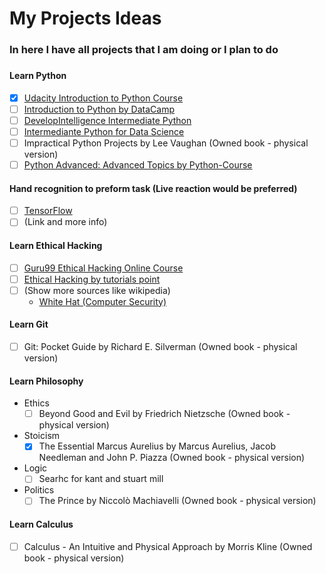 # My Projects Ideas
### In here I have all projects that I am doing or I plan to do
###
####  Learn Python
  - [x] [Udacity Introduction to Python Course](https://classroom.udacity.com/courses/ud1110)
  - [ ] [Introduction to Python by DataCamp](https://www.datacamp.com/courses/intro-to-python-for-data-science)
  - [ ] [DevelopIntelligence Intermediate Python](https://www.developintelligence.com/catalog/devops/python/intermediate-python)
  - [ ] [Intermediante Python for Data Science](https://www.datacamp.com/courses/intermediate-python-for-data-science)
  - [ ] Impractical Python Projects by Lee Vaughan (Owned book - physical version)
  - [ ] [Python Advanced: Advanced Topics by Python-Course](https://www.python-course.eu/advanced_topics.php)

#### Hand recognition to preform task (Live reaction would be preferred)
  - [ ] [TensorFlow](https://www.tensorflow.org)
  - [ ] (Link and more info)

#### Learn Ethical Hacking
  - [ ] [Guru99 Ethical Hacking Online Course](https://www.guru99.com/ethical-hacking-tutorials.html)
  - [ ] [Ethical Hacking by tutorials point](https://www.tutorialspoint.com/ethical_hacking/)
  - [ ] (Show more sources like wikipedia)
      * [White Hat (Computer Security)](https://en.wikipedia.org/wiki/White_hat_(computer_security))

#### Learn Git
  - [ ] Git: Pocket Guide by Richard E. Silverman (Owned book - physical version)
  
#### Learn Philosophy
  * Ethics
    - [ ] Beyond Good and Evil by Friedrich Nietzsche (Owned book - physical version)
    
  * Stoicism
    - [x] The Essential Marcus Aurelius by Marcus Aurelius, Jacob Needleman and John P. Piazza (Owned book - physical version)
    
  * Logic
    - [ ] Searhc for kant and stuart mill
    
  * Politics
    - [ ] The Prince by Niccolò Machiavelli (Owned book - physical version)
    
 #### Learn Calculus
   - [ ] Calculus - An Intuitive and Physical Approach by Morris Kline (Owned book - physical version)
